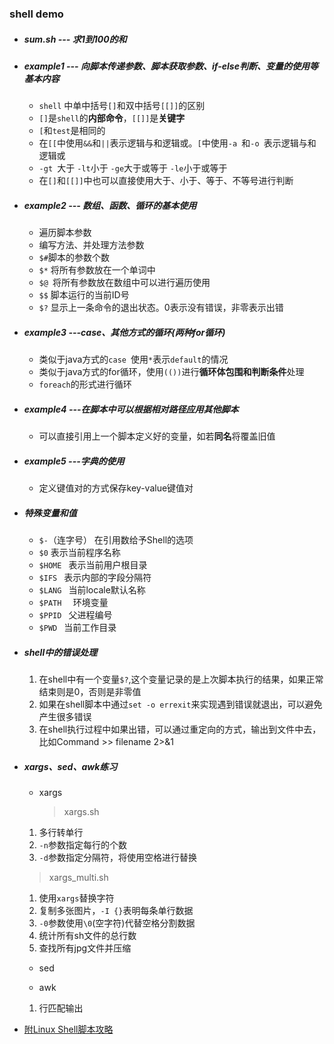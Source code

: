 ### shell demo
* ##### sum.sh --- 求1到100的和
* ##### example1 --- 向脚本传递参数、脚本获取参数、if-else判断、变量的使用等基本内容

  * `shell` 中单中括号`[]`和双中括号`[[]]`的区别
  * `[]`是`shell`的**内部命令**，`[[]]`是**关键字**
  * `[`和`test`是相同的
  * 在`[[`中使用`&&`和`||`表示逻辑与和逻辑或。`[`中使用`-a `和`-o `表示逻辑与和逻辑或
  * `-gt `大于 ` -lt `小于 ` -ge `大于或等于 ` -le `小于或等于
  * 在`[]`和`[[]]`中也可以直接使用大于、小于、等于、不等号进行判断
* ##### example2 --- 数组、函数、循环的基本使用

  * 遍历脚本参数
  * 编写方法、并处理方法参数
  * `$#`脚本的参数个数
  * `$*` 将所有参数放在一个单词中
  * `$@ `将所有参数放在数组中可以进行遍历使用
  * `$$` 脚本运行的当前ID号
  * `$?` 显示上一条命令的退出状态。0表示没有错误，非零表示出错
* ##### example3 ---case、其他方式的循环(两种for循环)

  * 类似于java方式的`case `使用`*`表示`default`的情况
  * 类似于java方式的for循环，使用`(())`进行**循环体包围和判断条件**处理
  * `foreach`的形式进行循环
* ##### example4 ---在脚本中可以根据相对路径应用其他脚本

  * 可以直接引用上一个脚本定义好的变量，如若**同名**将覆盖旧值
* ##### example5 ---字典的使用

  * 定义键值对的方式保存key-value键值对
* ##### 特殊变量和值

  * `$-`（连字号）    在引用数给予Shell的选项  
  * `$0`    表示当前程序名称  
  * `$HOME `   表示当前用户根目录  
  * `$IFS `   表示内部的字段分隔符  
  * `$LANG `   当前locale默认名称  
  * `$PATH  `  环境变量  
  * `$PPID `   父进程编号  
  * `$PWD `   当前工作目录
* ##### shell中的错误处理

  1. 在shell中有一个变量`$?`,这个变量记录的是上次脚本执行的结果，如果正常结束则是0，否则是非零值
  2. 如果在shell脚本中通过`set -o errexit`来实现遇到错误就退出，可以避免产生很多错误
  3. 在shell执行过程中如果出错，可以通过重定向的方式，输出到文件中去，比如Command >> filename 2>&1
* ##### xargs、sed、awk练习
  * xargs

    > xargs.sh 
  1. 多行转单行
  2. `-n`参数指定每行的个数
  3. `-d`参数指定分隔符，将使用空格进行替换

    > xargs_multi.sh
  1. 使用`xargs`替换字符
  2. 复制多张图片，`-I {}`表明每条单行数据
  3. `-0`参数使用`\0`(空字符)代替空格分割数据
  4. 统计所有sh文件的总行数
  5. 查找所有jpg文件并压缩
  * sed

  * awk 
  1. 行匹配输出
* [附Linux Shell脚本攻略](http://man.linuxde.net/shell-script)

